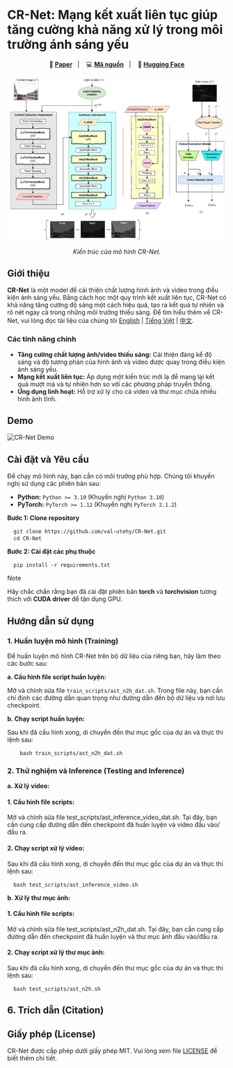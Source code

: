 # CR-Net: Mạng kết xuất liên tục giúp tăng cường khả năng xử lý trong môi trường ánh sáng yếu

<p align="center">
    📄 <a href="link-to-your-paper"><b>Paper</b></a>&nbsp;&nbsp; | &nbsp;&nbsp;
    💻 <a href="https://github.com/val-utehy/CR-Net"><b>Mã nguồn</b></a>&nbsp;&nbsp; | &nbsp;&nbsp;
    🤗 <a href="https://huggingface.co/datasets/datnguyentien204/CR-Net"><b>Hugging Face</b></a>
</p>


<p align="center">
    <img src="structures.jpg" width="800"/>
<p>

<p align="center">
    <em>Kiến trúc của mô hình CR-Net.</em>
<p>


## Giới thiệu

**CR-Net** là một model để cải thiện chất lượng hình ảnh và video trong điều kiện ánh sáng yếu. 
Bằng cách học một quy trình kết xuất liên tục, CR-Net có khả năng tăng cường độ sáng một cách hiệu quả, tạo ra kết quả tự nhiên và rõ nét ngay cả trong những môi trường thiếu sáng.
Để tìm hiểu thêm về CR-Net, vui lòng đọc tài liệu của chúng tôi [English](../README.md) | [Tiếng Việt](README-vi.md) | [中文](README-zh.md).


### Các tính năng chính

*   **Tăng cường chất lượng ảnh/video thiếu sáng:** Cải thiện đáng kể độ sáng và độ tương phản của hình ảnh và video được quay trong điều kiện ánh sáng yếu.
*   **Mạng kết xuất liên tục:** Áp dụng một kiến trúc mới lạ để mang lại kết quả mượt mà và tự nhiên hơn so với các phương pháp truyền thống.
*   **Ứng dụng linh hoạt:** Hỗ trợ xử lý cho cả video và thư mục chứa nhiều hình ảnh tĩnh.
## Demo

![CR-Net Demo](video_demo.gif)


## Cài đặt và Yêu cầu

Để chạy mô hình này, bạn cần có môi trường phù hợp. Chúng tôi khuyến nghị sử dụng các phiên bản sau:

*   **Python:** `Python >= 3.10` (Khuyến nghị `Python 3.10`)
*   **PyTorch:** `PyTorch >= 1.12` (Khuyến nghị `PyTorch 2.1.2`)

**Bước 1: Clone repository**

```shell
  git clone https://github.com/val-utehy/CR-Net.git
  cd CR-Net
```

**Bước 2: Cài đặt các phụ thuộc**

```shell
  pip install -r requirements.txt
```

> [!NOTE]  
> Hãy chắc chắn rằng bạn đã cài đặt phiên bản **torch** và **torchvision** tương thích với **CUDA driver** để tận dụng GPU.


## Hướng dẫn sử dụng

### 1. Huấn luyện mô hình (Training)

Để huấn luyện mô hình CR-Net trên bộ dữ liệu của riêng bạn, hãy làm theo các bước sau:

**a. Cấu hình file script huấn luyện:**

Mở và chỉnh sửa file `train_scripts/ast_n2h_dat.sh`. Trong file này, bạn cần chỉ định các đường dẫn quan trọng như đường dẫn đến bộ dữ liệu và nơi lưu checkpoint.

**b. Chạy script huấn luyện:**

Sau khi đã cấu hình xong, di chuyển đến thư mục gốc của dự án và thực thi lệnh sau:

```shell
    bash train_scripts/ast_n2h_dat.sh
```

### 2. Thử nghiệm và Inference (Testing and Inference)
**a. Xử lý video:**
#### 1. Cấu hình file scripts:
Mở và chỉnh sửa file test_scripts/ast_inference_video_dat.sh. Tại đây, bạn cần cung cấp đường dẫn đến checkpoint đã huấn luyện và video đầu vào/đầu ra.
#### 2. Chạy script xử lý video: 
Sau khi đã cấu hình xong, di chuyển đến thư mục gốc của dự án và thực thi lệnh sau:
```shell
  bash test_scripts/ast_inference_video.sh
```

**b. Xử lý thư mục ảnh:**
#### 1. Cấu hình file scripts:
Mở và chỉnh sửa file test_scripts/ast_n2h_dat.sh. Tại đây, bạn cần cung cấp đường dẫn đến checkpoint đã huấn luyện và thư mục ảnh đầu vào/đầu ra.

#### 2. Chạy script xử lý thư mục ảnh:
Sau khi đã cấu hình xong, di chuyển đến thư mục gốc của dự án và thực thi lệnh sau:
```shell
  bash test_scripts/ast_n2h.sh
```


## 6. Trích dẫn (Citation)

[//]: # (```bibtex)

[//]: # (@article{crnet2025,)

[//]: # (    title={CR-Net: A Continuous Rendering Network for Improving Robustness to Low-illumination},)

[//]: # (    author={Tên tác giả 1 and Tên tác giả 2 and ...},)

[//]: # (    journal={Tên hội nghị hoặc tạp chí},)

[//]: # (    year={2025})

[//]: # (})

[//]: # (```)

## Giấy phép (License)
CR-Net được cấp phép dưới giấy phép MIT. Vui lòng xem file [LICENSE](../LICENSE) để biết thêm chi tiết.


